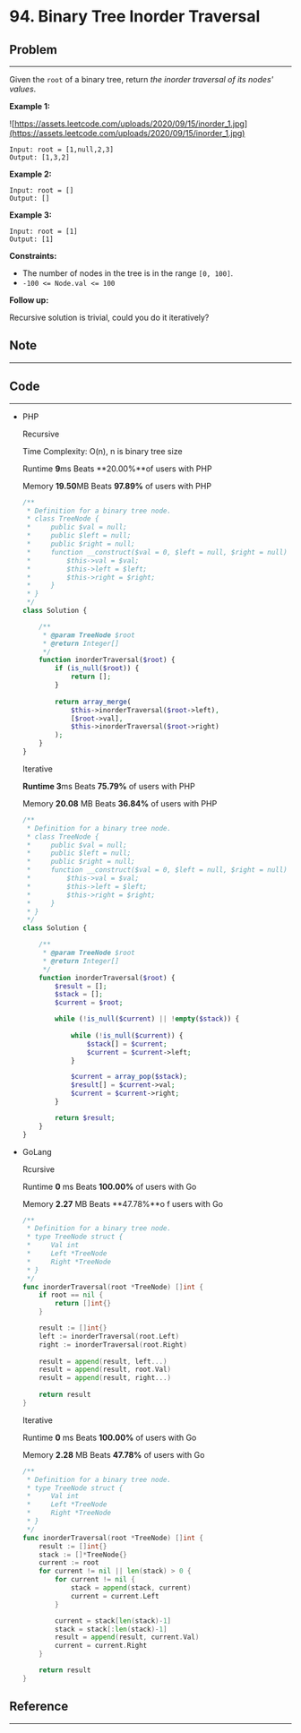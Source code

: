 # 94. Binary Tree Inorder Traversal

## Problem

---

Given the `root` of a binary tree, return *the inorder traversal of its nodes' values*.

**Example 1:**

![https://assets.leetcode.com/uploads/2020/09/15/inorder_1.jpg](https://assets.leetcode.com/uploads/2020/09/15/inorder_1.jpg)

```
Input: root = [1,null,2,3]
Output: [1,3,2]

```

**Example 2:**

```
Input: root = []
Output: []

```

**Example 3:**

```
Input: root = [1]
Output: [1]

```

**Constraints:**

- The number of nodes in the tree is in the range `[0, 100]`.
- `-100 <= Node.val <= 100`

**Follow up:**

Recursive solution is trivial, could you do it iteratively?

## Note

---

## Code

---

- PHP
    
    Recursive 
    
    Time Complexity: O(n), n is binary tree size
    
    Runtime **9**ms Beats **20.00%**of users with PHP
    
    Memory **19.50**MB Beats **97.89%** of users with PHP
    
    ```php
    /**
     * Definition for a binary tree node.
     * class TreeNode {
     *     public $val = null;
     *     public $left = null;
     *     public $right = null;
     *     function __construct($val = 0, $left = null, $right = null) {
     *         $this->val = $val;
     *         $this->left = $left;
     *         $this->right = $right;
     *     }
     * }
     */
    class Solution {
    
        /**
         * @param TreeNode $root
         * @return Integer[]
         */
        function inorderTraversal($root) {
            if (is_null($root)) {
                return [];
            }
            
            return array_merge(
                $this->inorderTraversal($root->left),
                [$root->val],
                $this->inorderTraversal($root->right)
            );
        }
    }
    ```
    
    Iterative
    
    **Runtime 3**ms Beats **75.79%** of users with PHP
    
    Memory **20.08** MB Beats **36.84%** of users with PHP
    
    ```php
    /**
     * Definition for a binary tree node.
     * class TreeNode {
     *     public $val = null;
     *     public $left = null;
     *     public $right = null;
     *     function __construct($val = 0, $left = null, $right = null) {
     *         $this->val = $val;
     *         $this->left = $left;
     *         $this->right = $right;
     *     }
     * }
     */
    class Solution {
    
        /**
         * @param TreeNode $root
         * @return Integer[]
         */
        function inorderTraversal($root) {
            $result = [];
            $stack = [];
            $current = $root;
    
            while (!is_null($current) || !empty($stack)) {
            
                while (!is_null($current)) {
                    $stack[] = $current;
                    $current = $current->left;
                }
    
                $current = array_pop($stack);
                $result[] = $current->val;
                $current = $current->right;
            }
    
            return $result;
        }
    }
    ```
    
- GoLang
    
    Rcursive
    
    Runtime **0** ms Beats **100.00%** of users with Go
    
    Memory **2.27** MB Beats **47.78%**o f users with Go
    
    ```go
    /**
     * Definition for a binary tree node.
     * type TreeNode struct {
     *     Val int
     *     Left *TreeNode
     *     Right *TreeNode
     * }
     */
    func inorderTraversal(root *TreeNode) []int {
        if root == nil {
            return []int{}
        }
    
        result := []int{}
        left := inorderTraversal(root.Left)
        right := inorderTraversal(root.Right)
        
        result = append(result, left...)
        result = append(result, root.Val)
        result = append(result, right...)
        
        return result
    }
    ```
    
    Iterative
    
    Runtime **0** ms Beats **100.00%** of users with Go
    
    Memory **2.28** MB Beats **47.78%** of users with Go
    
    ```go
    /**
     * Definition for a binary tree node.
     * type TreeNode struct {
     *     Val int
     *     Left *TreeNode
     *     Right *TreeNode
     * }
     */
    func inorderTraversal(root *TreeNode) []int {
        result := []int{}
        stack := []*TreeNode{}
        current := root
        for current != nil || len(stack) > 0 {
            for current != nil {
                stack = append(stack, current)
                current = current.Left
            }
    
            current = stack[len(stack)-1]
            stack = stack[:len(stack)-1]
            result = append(result, current.Val)
            current = current.Right
        }
    
        return result
    }
    ```
    

## Reference

---